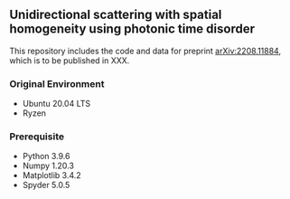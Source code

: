 ## Unidirectional scattering with spatial homogeneity using photonic time disorder

This repository includes the code and data for preprint [arXiv:2208.11884](https://arxiv.org/abs/2208.11884), which is to be published in XXX.


### Original Environment
* Ubuntu 20.04 LTS
* Ryzen 

### Prerequisite
* Python 3.9.6
* Numpy 1.20.3  
* Matplotlib 3.4.2
* Spyder 5.0.5 

